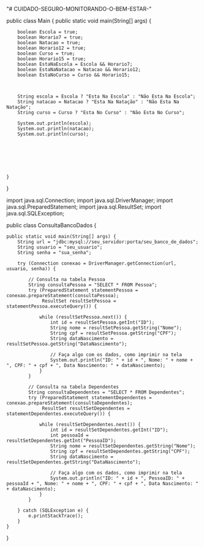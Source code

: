 "# CUIDADO-SEGURO-MONITORANDO-O-BEM-ESTAR-" 

public class Main {
    public static void main(String[] args) {

        boolean Escola = true;
        boolean Horario7 = true;
        boolean Natacao = true;
        boolean Horario12 = true;
        boolean Curso = true;
        boolean Horario15 = true;
        boolean EstaNaEscola = Escola && Horario7;
        boolean EstaNaNatacao = Natacao && Horario12;
        boolean EstaNoCurso = Curso && Horario15;



        String escola = Escola ? "Esta Na Escola" : "Não Esta Na Escola";
        String natacao = Natacao ? "Esta Na Natação" : "Não Esta Na Natação";
        String curso = Curso ? "Esta No Curso" : "Não Esta No Curso";

        System.out.println(escola);
        System.out.println(natacao);
        System.out.println(curso);







    }

}

import java.sql.Connection;
import java.sql.DriverManager;
import java.sql.PreparedStatement;
import java.sql.ResultSet;
import java.sql.SQLException;

public class ConsultaBancoDados {

    public static void main(String[] args) {
        String url = "jdbc:mysql://seu_servidor:porta/seu_banco_de_dados";
        String usuario = "seu_usuario";
        String senha = "sua_senha";

        try (Connection conexao = DriverManager.getConnection(url, usuario, senha)) {

            // Consulta na tabela Pessoa
            String consultaPessoa = "SELECT * FROM Pessoa";
            try (PreparedStatement statementPessoa = conexao.prepareStatement(consultaPessoa);
                 ResultSet resultSetPessoa = statementPessoa.executeQuery()) {

                while (resultSetPessoa.next()) {
                    int id = resultSetPessoa.getInt("ID");
                    String nome = resultSetPessoa.getString("Nome");
                    String cpf = resultSetPessoa.getString("CPF");
                    String dataNascimento = resultSetPessoa.getString("DataNascimento");

                    // Faça algo com os dados, como imprimir na tela
                    System.out.println("ID: " + id + ", Nome: " + nome + ", CPF: " + cpf + ", Data Nascimento: " + dataNascimento);
                }
            }

            // Consulta na tabela Dependentes
            String consultaDependentes = "SELECT * FROM Dependentes";
            try (PreparedStatement statementDependentes = conexao.prepareStatement(consultaDependentes);
                 ResultSet resultSetDependentes = statementDependentes.executeQuery()) {

                while (resultSetDependentes.next()) {
                    int id = resultSetDependentes.getInt("ID");
                    int pessoaId = resultSetDependentes.getInt("PessoaID");
                    String nome = resultSetDependentes.getString("Nome");
                    String cpf = resultSetDependentes.getString("CPF");
                    String dataNascimento = resultSetDependentes.getString("DataNascimento");

                    // Faça algo com os dados, como imprimir na tela
                    System.out.println("ID: " + id + ", PessoaID: " + pessoaId + ", Nome: " + nome + ", CPF: " + cpf + ", Data Nascimento: " + dataNascimento);
                }
            }

        } catch (SQLException e) {
            e.printStackTrace();
        }
    }
}
